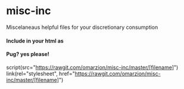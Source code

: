 # misc-inc
Miscelaneaus helpful files for your discretionary consumption


#### Include in your html as
<script src="https://rawgit.com/omarzion/misc-inc/master/[filename]" ></script>
<link rel="stylesheet" href="https://rawgit.com/omarzion/misc-inc/master/[filename]" >


#### Pug? yes please!
script(src="https://rawgit.com/omarzion/misc-inc/master/[filename]")
link(rel="stylesheet", href="https://rawgit.com/omarzion/misc-inc/master/[filename]")
